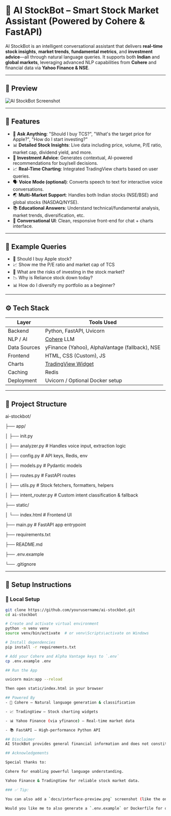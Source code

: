 # 🤖 AI StockBot – Smart Stock Market Assistant (Powered by Cohere & FastAPI)

AI StockBot is an intelligent conversational assistant that delivers **real-time stock insights**, **market trends**, **fundamental metrics**, and **investment advice**—all through natural language queries. It supports both **Indian** and **global markets**, leveraging advanced NLP capabilities from **Cohere** and financial data via **Yahoo Finance & NSE**.

---

## 📸 Preview

![AI StockBot Screenshot](docs/interface-preview.png)

---

## 🚀 Features

- 🔎 **Ask Anything**: "Should I buy TCS?", "What's the target price for Apple?", "How do I start investing?"
- 📊 **Detailed Stock Insights**: Live data including price, volume, P/E ratio, market cap, dividend yield, and more.
- 🧠 **Investment Advice**: Generates contextual, AI-powered recommendations for buy/sell decisions.
- 📈 **Real-Time Charting**: Integrated TradingView charts based on user queries.
- 🗣️ **Voice Mode (optional)**: Converts speech to text for interactive voice conversations.
- 🌏 **Multi-Market Support**: Handles both Indian stocks (NSE/BSE) and global stocks (NASDAQ/NYSE).
- 📚 **Educational Answers**: Understand technical/fundamental analysis, market trends, diversification, etc.
- 💬 **Conversational UI**: Clean, responsive front-end for chat + charts interface.

---

## 🧪 Example Queries

- 💬 Should I buy Apple stock?
- 📈 Show me the P/E ratio and market cap of TCS
- 🤔 What are the risks of investing in the stock market?
- 📉 Why is Reliance stock down today?
- 📊 How do I diversify my portfolio as a beginner?


---

## ⚙️ Tech Stack

| Layer        | Tools Used                      |
|--------------|----------------------------------|
| Backend      | Python, FastAPI, Uvicorn         |
| NLP / AI     | [Cohere](https://cohere.com) LLM |
| Data Sources | yFinance (Yahoo), AlphaVantage (fallback), NSE |
| Frontend     | HTML, CSS (Custom), JS           |
| Charts       | [TradingView Widget](https://www.tradingview.com/widget/) |
| Caching      | Redis                            |
| Deployment   | Uvicorn / Optional Docker setup  |

---

## 📂 Project Structure

ai-stockbot/

├── app/

│ ├── init.py

│ ├── analyzer.py # Handles voice input, extraction logic

│ ├── config.py # API keys, Redis, env

│ ├── models.py # Pydantic models

│ ├── routes.py # FastAPI routes

│ ├── utils.py # Stock fetchers, formatters, helpers

│ ├── intent_router.py # Custom intent classification & fallback

├── static/

│ └── index.html # Frontend UI

├── main.py # FastAPI app entrypoint

├── requirements.txt

├── README.md

├── .env.example

└── .gitignore

---

## 🧰 Setup Instructions

### 🔧 Local Setup

```bash
git clone https://github.com/yourusername/ai-stockbot.git
cd ai-stockbot

# Create and activate virtual environment
python -m venv venv
source venv/bin/activate  # or venv\Scripts\activate on Windows

# Install dependencies
pip install -r requirements.txt

# Add your Cohere and Alpha Vantage keys to `.env`
cp .env.example .env

## Run the App

uvicorn main:app --reload

Then open static/index.html in your browser

## Powered By
- 🧠 Cohere – Natural language generation & classification

- 📈 TradingView – Stock charting widgets

- 📊 Yahoo Finance (via yfinance) – Real-time market data

- 📚 FastAPI – High-performance Python API

## Disclaimer
AI StockBot provides general financial information and does not constitute investment advice. Always consult with a financial advisor before making investment decisions.

## Acknowledgements

Special thanks to:

Cohere for enabling powerful language understanding.

Yahoo Finance & TradingView for reliable stock market data.

### ✅ Tip:

You can also add a `docs/interface-preview.png` screenshot (like the one you shared) and update the `README.md` to show the image.

Would you like me to also generate a `.env.example` or Dockerfile for deployment on Render or similar platforms?
